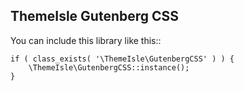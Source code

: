 ThemeIsle Gutenberg CSS
--------------------------

You can include this library like this::

```
if ( class_exists( '\ThemeIsle\GutenbergCSS' ) ) {
	\ThemeIsle\GutenbergCSS::instance();
}
```